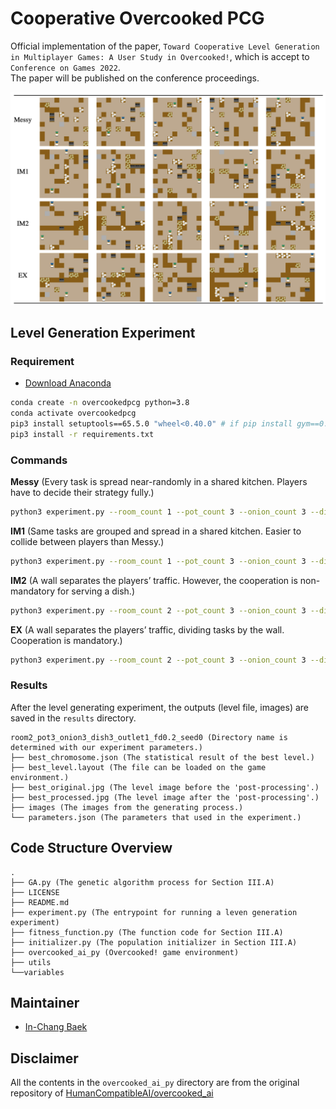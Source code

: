 # Cooperative Overcooked PCG
Official implementation of the paper, `Toward Cooperative Level Generation in
Multiplayer Games: A User Study in Overcooked!`, which is accept to `Conference on Games 2022`.  
The paper will be published on the conference proceedings.


![generated_levels](./screenshot/generated_levels.png)

## Level Generation Experiment
### Requirement
- [Download Anaconda](https://www.anaconda.com/)
```bash
conda create -n overcookedpcg python=3.8
conda activate overcookedpcg
pip3 install setuptools==65.5.0 "wheel<0.40.0" # if pip install gym==0.21.0 is not working
pip3 install -r requirements.txt
```
  

### Commands
**Messy** (Every task is spread near-randomly in a shared
kitchen. Players have to decide their strategy fully.)
```bash
python3 experiment.py --room_count 1 --pot_count 3 --onion_count 3 --dish_count 3 --outlet_count 1 --weight_resource_distance 0 --weight_task_distance 0 --seed 0
```
**IM1** (Same tasks are grouped and spread in a shared kitchen. Easier to collide between players than Messy.)
```bash
python3 experiment.py --room_count 1 --pot_count 3 --onion_count 3 --dish_count 3 --outlet_count 1 --weight_resource_distance 0.3 --weight_task_distance 0 --seed 0
```
**IM2** (A wall separates the players’ traffic. However, the cooperation is non-mandatory for serving a dish.)
```bash
python3 experiment.py --room_count 2 --pot_count 3 --onion_count 3 --dish_count 3 --outlet_count 2 --weight_resource_distance 0 --weight_task_distance 0 --seed 0
```
**EX**  (A wall separates the players’ traffic, dividing tasks by the wall. Cooperation is mandatory.)
```bash
python3 experiment.py --room_count 2 --pot_count 3 --onion_count 3 --dish_count 3 --outlet_count 1 --weight_resource_distance 0.3 --weight_task_distance 0.9 --seed 0
```

### Results
After the level generating experiment, the outputs (level file, images) are saved in the `results` directory.
```
room2_pot3_onion3_dish3_outlet1_fd0.2_seed0 (Directory name is determined with our experiment parameters.)
├── best_chromosome.json (The statistical result of the best level.)
├── best_level.layout (The file can be loaded on the game environment.)
├── best_original.jpg (The level image before the 'post-processing'.)
├── best_processed.jpg (The level image after the 'post-processing'.)
├── images (The images from the generating process.)
└── parameters.json (The parameters that used in the experiment.)
```

## Code Structure Overview
```text
.
├── GA.py (The genetic algorithm process for Section III.A)
├── LICENSE
├── README.md
├── experiment.py (The entrypoint for running a leven generation experiment)
├── fitness_function.py (The function code for Section III.A)
├── initializer.py (The population initializer in Section III.A)
├── overcooked_ai_py (Overcooked! game environment)
├── utils
└──variables
```

## Maintainer
- [In-Chang Baek](https://github.com/bic4907)

##  Disclaimer
All the contents in the `overcooked_ai_py` directory are from the original repository of [HumanCompatibleAI/overcooked_ai](https://github.com/HumanCompatibleAI/overcooked_ai)


